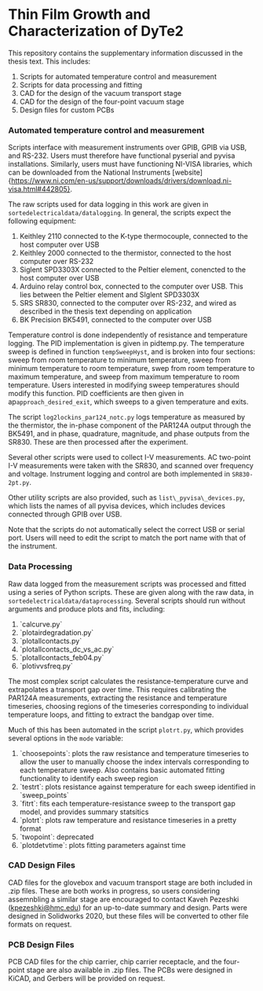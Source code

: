 <h1>Thin Film Growth and Characterization of DyTe2</h1>

This repository contains the supplementary information discussed in the thesis text. This includes:

<ol>
  <li>Scripts for automated temperature control and measurement</li>
  <li>Scripts for data processing and fitting</li>
  <li>CAD for the design of the vacuum transport stage</li>
  <li>CAD for the design of the four-point vacuum stage</li>
  <li>Design files for custom PCBs</li>
</ol>


<h3>Automated temperature control and measurement </h3>

Scripts interface with measurement instruments over GPIB, GPIB via USB, and RS-232. Users must therefore have functional pyserial and pyvisa installations. Similarly, users must have functioning NI-VISA libraries, which can be downloaded from the National Instruments [website]{https://www.ni.com/en-us/support/downloads/drivers/download.ni-visa.html#442805}.

The raw scripts used for data logging in this work are given in `sortedelectricaldata/datalogging`. In general, the scripts expect the following equipment:

1) Keithley 2110 connected to the K-type thermocouple, connected to the host computer over USB
2) Keithley 2000 connected to the thermistor, connected to the host computer over RS-232
3) Siglent SPD3303X connected to the Peltier element, conencted to the host computer over USB
4) Arduino relay control box, connected to the computer over USB. This lies between the Peltier element and SIglent SPD3303X
5) SRS SR830, connected to the computer over RS-232, and wired as described in the thesis text depending on application
6) BK Precision BK5491, connected to the computer over USB


Temperature control is done independently of resistance and temperature logging. The PID implementation is given in pidtemp.py. The temperature sweep is defined in function `tempSweepHyst`, and is broken into four sections: sweep from room temperature to minimum temperature, sweep from minimum temperature to room temperature, swep from room temperature to maximum temperature, and sweep from maximum temperature to room temperature. Users interested in modifying sweep temperatures should modify this function. PID coefficients are then given in ap`approach_desired_exit`, which sweeps to a given temperature and exits.

The script `log2lockins_par124_notc.py` logs temperature as measured by the thermistor, the in-phase component of the PAR124A output through the BK5491, and in phase, quadrature, magnitude, and phase outputs from the SR830. These are then processed after the experiment.

Several other scripts were used to collect I-V measurements. AC two-point I-V measurements were taken with the SR830, and scanned over frequency and voltage. Instrument logging and control are both implemented in `SR830-2pt.py`.

Other utility scripts are also provided, such as `list\_pyvisa\_devices.py`, which lists the names of all pyvisa devices, which includes devices connected through GPIB over USB.

Note that the scripts do not automatically select the correct USB or serial port. Users will need to edit the script to match the port name with that of the instrument.


<h3> Data Processing </h3>

Raw data logged from the measurement scripts was processed and fitted using a series of Python scripts. These are given along with the raw data, in `sortedelectricaldata/dataprocessing`. Several scripts should run without arguments and produce plots and fits, including:

<ol>
  <li>`calcurve.py` </li>
  <li>`plotairdegradation.py` </li>
  <li>`plotallcontacts.py` </li>
  <li>`plotallcontacts_dc_vs_ac.py` </li>
  <li>`plotallcontacts_feb04.py` </li>
  <li>`plotivvsfreq.py` </li>
</ol>

The most complex script calculates the resistance-temperature curve and extrapolates a transport gap over time. This requires calibrating the PAR124A measurements, extracting the resistance and temperature timeseries, choosing regions of the timeseries corresponding to individual temperature loops, and fitting to extract the bandgap over time.

Much of this has been automated in the script `plotrt.py`, which provides several options in the `mode` variable:

<ol>
  <li>`choosepoints`: plots the raw resistance and temperature timeseries to allow the user to manually choose the index intervals corresponding to each temperature sweep. Also contains basic automated fitting functionality to identify each sweep region </li>
  <li>`testrt`: plots resistance against temperature for each sweep identified in `sweep_points`</li>
  <li>`fitrt`: fits each temperature-resistance sweep to the transport gap model, and provides summary statsitics</li>
  <li>`plotrt`: plots raw temperature and resistance timeseries in a pretty format</li>
  <li>`twopoint`: deprecated</li>
  <li>`plotdetvtime`: plots fitting parameters against time</li>
</ol>

<h3> CAD Design Files </h3>

CAD files for the glovebox and vacuum transport stage are both included in .zip files. These are both works in progress, so users considering assemnbling a similar stage are encouraged to contact Kaveh Pezeshki (kpezeshki@hmc.edu) for an up-to-date summary and design. Parts were designed in Solidworks 2020, but these files will be converted to other file formats on request.

<h3> PCB Design Files </h3>

PCB CAD files for the chip carrier, chip carrier receptacle, and the four-point stage are also available in .zip files. The PCBs were designed in KiCAD, and Gerbers will be provided on request.
